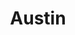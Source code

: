 ---
title: Austin
crosslinks:
- autotldr
- The_Donald
- houston
- Chilis
- texas
- austincirclejerk
- AskReddit
- UTAustin
- livven
- sanantonio
- announcements
- HailCorporate
- personalfinance
- Austin512
- Seattle
- AustinClassifieds
- RoundRock
- AsABlackMan
- austinguns
- politics
---